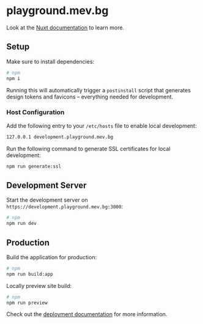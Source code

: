 # playground.mev.bg

Look at the [Nuxt documentation](https://nuxt.com/docs/getting-started/introduction) to learn more.

## Setup

Make sure to install dependencies:

```bash
# npm
npm i
```

Running this will automatically trigger a `postinstall` script that generates design tokens and favicons – everything needed for development.

### Host Configuration

Add the following entry to your `/etc/hosts` file to enable local development:

```bash
127.0.0.1 development.playground.mev.bg
```

Run the following command to generate SSL certificates for local development:

```bash
npm run generate:ssl
```

## Development Server

Start the development server on `https://development.playground.mev.bg:3000`:

```bash
# npm
npm run dev
```

## Production

Build the application for production:

```bash
# npm
npm run build:app
```

Locally preview site build:

```bash
# npm
npm run preview
```

Check out the [deployment documentation](https://nuxt.com/docs/getting-started/deployment) for more information.
